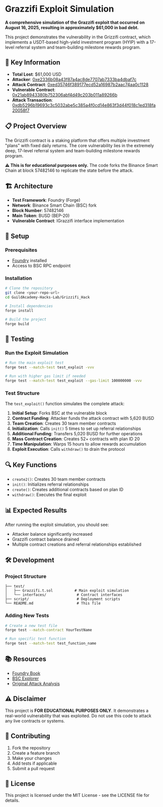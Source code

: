 # Grazzifi Exploit Simulation

**A comprehensive simulation of the Grazzifi exploit that occurred on August 16, 2025, resulting in approximately $61,000 in bad debt.**

This project demonstrates the vulnerability in the Grizzifi contract, which implements a USDT-based high-yield investment program (HYIP) with a 17-level referral system and team-building milestone rewards program.

## 🚨 Key Information

- **Total Lost**: $61,000 USD
- **Attacker**: [0xe2336b08a43f87a4ac8de7707ab7333ba4dbaf7c](https://bscscan.com/address/0xe2336b08a43f87a4ac8de7707ab7333ba4dbaf7c)
- **Attack Contract**: [0xed35746f389177ecd52a16987b2aac74aa0c1128](https://bscscan.com/address/0xed35746f389177ecd52a16987b2aac74aa0c1128)
- **Vulnerable Contract**: [0x21ab8943380b752306abf4d49c203b011a89266b](https://bscscan.com/address/0x21ab8943380b752306abf4d49c203b011a89266b)
- **Attack Transaction**: [0xdb5296b19693c3c5032abe5c385a4f0cd14e863f3d44f018c1ed318fa20058f7](https://bscscan.com/tx/0xdb5296b19693c3c5032abe5c385a4f0cd14e863f3d44f018c1ed318fa20058f7)

## 📋 Project Overview

The Grizzifi contract is a staking platform that offers multiple investment "plans" with fixed daily returns. The core vulnerability lies in the extremely deep, 17-level referral system and team-building milestone rewards program.

**⚠️ This is for educational purposes only.** The code forks the Binance Smart Chain at block 57482146 to replicate the state before the attack.

## 🏗️ Architecture

- **Test Framework**: Foundry (Forge)
- **Network**: Binance Smart Chain (BSC) fork
- **Block Number**: 57482146
- **Main Token**: BUSD (BEP-20)
- **Vulnerable Contract**: IGrazzifi interface implementation

## 🚀 Setup

### Prerequisites

- [Foundry](https://book.getfoundry.sh/getting-started/installation) installed
- Access to BSC RPC endpoint

### Installation

```bash
# Clone the repository
git clone <your-repo-url>
cd GuildAcademy-Hacks-Lab/Grizzifi_Hack

# Install dependencies
forge install

# Build the project
forge build
```

## 🧪 Testing

### Run the Exploit Simulation

```bash
# Run the main exploit test
forge test --match-test test_exploit -vvv

# Run with higher gas limit if needed
forge test --match-test test_exploit --gas-limit 100000000 -vvv
```

### Test Structure

The `test_exploit()` function simulates the complete attack:

1. **Initial Setup**: Forks BSC at the vulnerable block
2. **Contract Funding**: Attacker funds the attack contract with 5,620 BUSD
3. **Team Creation**: Creates 30 team member contracts
4. **Initialization**: Calls `init()` 5 times to set up referral relationships
5. **Additional Funding**: Transfers 5,020 BUSD for further operations
6. **Mass Contract Creation**: Creates 52+ contracts with plan ID 20
7. **Time Manipulation**: Warps 15 hours to allow rewards accumulation
8. **Exploit Execution**: Calls `withdraw()` to drain the protocol

## 🔍 Key Functions

- `create2()`: Creates 30 team member contracts
- `init()`: Initializes referral relationships
- `create()`: Creates additional contracts based on plan ID
- `withdraw()`: Executes the final exploit

## 📊 Expected Results

After running the exploit simulation, you should see:
- Attacker balance significantly increased
- Grazzifi contract balance drained
- Multiple contract creations and referral relationships established

## 🛠️ Development

### Project Structure

```
├── test/
│   ├── Grazzifi.t.sol          # Main exploit simulation
│   └── interfaces/              # Contract interfaces
├── script/                      # Deployment scripts
└── README.md                    # This file
```

### Adding New Tests

```bash
# Create a new test file
forge test --match-contract YourTestName

# Run specific test function
forge test --match-test test_function_name
```

## 📚 Resources

- [Foundry Book](https://book.getfoundry.sh/)
- [BSC Explorer](https://bscscan.com/)
- [Original Attack Analysis](https://bscscan.com/address/0x21ab8943380b752306abf4d49c203b011a89266b#code)

## ⚠️ Disclaimer

This project is **FOR EDUCATIONAL PURPOSES ONLY**. It demonstrates a real-world vulnerability that was exploited. Do not use this code to attack any live contracts or systems.

## 🤝 Contributing

1. Fork the repository
2. Create a feature branch
3. Make your changes
4. Add tests if applicable
5. Submit a pull request

## 📄 License

This project is licensed under the MIT License - see the LICENSE file for details.

